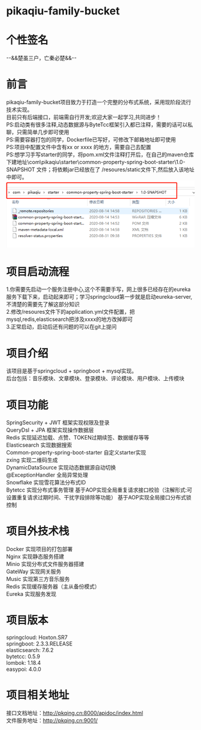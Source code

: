 # pikaqiu-family-bucket  

# 个性签名  
--&&楚虽三户，亡秦必楚&&--

# 前言  
pikaqiu-family-bucket项目致力于打造一个完整的分布式系统，采用现阶段流行技术实现。  
目前只有后端接口，前端需自行开发;欢迎大家一起学习,共同进步！  
PS:启动类有很多注释,动态数据源与ByteTcc框架引入都已注释，需要的话可以私聊，只需简单几步即可使用  
PS:需要容器打包的同学，Dockerfile已写好，可修改下邮箱地址即可使用  
PS:项目中配置文件中含有xx or xxxx 的地方，需要自己去配置  
PS:想学习手写starter的同学，将pom.xml文件注释打开后，在自己的maven仓库下建地址\com\pikaqiu\starter\common-property-spring-boot-starter\1.0-SNAPSHOT 文件；将依赖jar已经放在了 /resoures/static文件下,然后放入该地址中即可。
![Image text](https://raw.githubusercontent.com/JianQiu2018/pikaqiu-family-bucket/master/src/main/resources/images/packeage.jpg)

# 项目启动流程  
1.你需要先启动一个服务注册中心,这个不需要手写，网上很多已经存在的eureka服务下载下来，启动起来即可；学习springcloud第一步就是启动eureka-server,不清楚的需要先了解这部分知识  
2.修改/resoures文件下的application.yml文件配置，把mysql,redis,elasticsearch把涉及xxxx的地方改掉即可  
3.正常启动，启动后还有问题的可以在git上提问  

# 项目介绍  
该项目是基于springcloud + springboot + mysql实现。  
后台包括：音乐模块、文章模块、登录模块、评论模块、用户模块、上传模块  

# 项目功能  
SpringSecurity + JWT 框架实现权限及登录  
QueryDsl + JPA 框架实现操作数据层  
Redis 实现延迟加载、点赞、TOKEN过期续签、数据缓存等等  
Elasticsearch 实现数据搜索  
Common-property-spring-boot-starter 自定义starter实现  
zxing 实现二维码生成  
DynamicDataSource 实现动态数据源自动切换  
@ExceptionHandler 全局异常处理  
Snowflake 实现雪花算法分布式ID  
Bytetcc 实现分布式事务管理
基于AOP实现全局重复请求接口校验（注解形式:可设置重复请求过期时间、干扰字段排除等功能）
基于AOP实现全局接口分布式锁控制

# 项目外技术栈  
Docker 实现项目的打包部署  
Nginx 实现静态服务搭建  
Minio 实现分布式文件服务器搭建  
GateWay 实现网关服务  
Music 实现第三方音乐服务  
Redis 实现缓存服务器（主从备份模式）  
Eureka 实现服务发现  

# 项目版本  
springcloud: Hoxton.SR7  
springboot: 2.3.3.RELEASE  
elasticsearch: 7.6.2  
bytetcc: 0.5.9  
lombok: 1.18.4  
easypoi: 4.0.0  

# 项目相关地址  
接口文档地址：http://pkqing.cn:8000/apidoc/index.html  
文件服务地址：http://pkqing.cn:9001/
